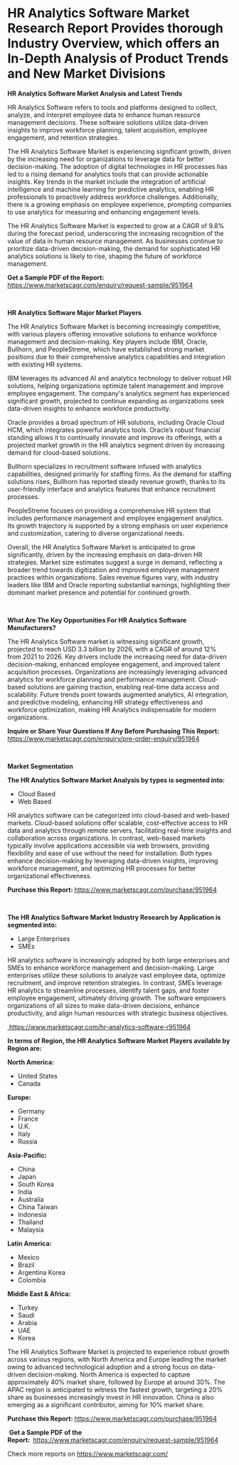 <p><h1>HR Analytics Software Market Research Report Provides thorough Industry Overview, which offers an In-Depth Analysis of Product Trends and New Market Divisions</h1></p><p><strong>HR Analytics Software Market Analysis and Latest Trends</strong></p>
<p><p>HR Analytics Software refers to tools and platforms designed to collect, analyze, and interpret employee data to enhance human resource management decisions. These software solutions utilize data-driven insights to improve workforce planning, talent acquisition, employee engagement, and retention strategies.</p><p>The HR Analytics Software Market is experiencing significant growth, driven by the increasing need for organizations to leverage data for better decision-making. The adoption of digital technologies in HR processes has led to a rising demand for analytics tools that can provide actionable insights. Key trends in the market include the integration of artificial intelligence and machine learning for predictive analytics, enabling HR professionals to proactively address workforce challenges. Additionally, there is a growing emphasis on employee experience, prompting companies to use analytics for measuring and enhancing engagement levels.</p><p>The HR Analytics Software Market is expected to grow at a CAGR of 9.8% during the forecast period, underscoring the increasing recognition of the value of data in human resource management. As businesses continue to prioritize data-driven decision-making, the demand for sophisticated HR analytics solutions is likely to rise, shaping the future of workforce management.</p></p>
<p><strong>Get a Sample PDF of the Report:&nbsp;</strong> <a href="https://www.marketscagr.com/enquiry/request-sample/951964?utm_campaign=1901&utm_medium=2&utm_source=Github&utm_content=ia&utm_term=06032025&utm_id=hr-analytics-software">https://www.marketscagr.com/enquiry/request-sample/951964</a></p>
<p>&nbsp;</p>
<p><strong>HR Analytics Software Major Market Players</strong></p>
<p><p>The HR Analytics Software Market is becoming increasingly competitive, with various players offering innovative solutions to enhance workforce management and decision-making. Key players include IBM, Oracle, Bullhorn, and PeopleStreme, which have established strong market positions due to their comprehensive analytics capabilities and integration with existing HR systems.</p><p>IBM leverages its advanced AI and analytics technology to deliver robust HR solutions, helping organizations optimize talent management and improve employee engagement. The company's analytics segment has experienced significant growth, projected to continue expanding as organizations seek data-driven insights to enhance workforce productivity.</p><p>Oracle provides a broad spectrum of HR solutions, including Oracle Cloud HCM, which integrates powerful analytics tools. Oracle’s robust financial standing allows it to continually innovate and improve its offerings, with a projected market growth in the HR analytics segment driven by increasing demand for cloud-based solutions.</p><p>Bullhorn specializes in recruitment software infused with analytics capabilities, designed primarily for staffing firms. As the demand for staffing solutions rises, Bullhorn has reported steady revenue growth, thanks to its user-friendly interface and analytics features that enhance recruitment processes.</p><p>PeopleStreme focuses on providing a comprehensive HR system that includes performance management and employee engagement analytics. Its growth trajectory is supported by a strong emphasis on user experience and customization, catering to diverse organizational needs.</p><p>Overall, the HR Analytics Software Market is anticipated to grow significantly, driven by the increasing emphasis on data-driven HR strategies. Market size estimates suggest a surge in demand, reflecting a broader trend towards digitization and improved employee management practices within organizations. Sales revenue figures vary, with industry leaders like IBM and Oracle reporting substantial earnings, highlighting their dominant market presence and potential for continued growth.</p></p>
<p>&nbsp;</p>
<p><strong>What Are The Key Opportunities For HR Analytics Software Manufacturers?</strong></p>
<p><p>The HR Analytics Software market is witnessing significant growth, projected to reach USD 3.3 billion by 2026, with a CAGR of around 12% from 2021 to 2026. Key drivers include the increasing need for data-driven decision-making, enhanced employee engagement, and improved talent acquisition processes. Organizations are increasingly leveraging advanced analytics for workforce planning and performance management. Cloud-based solutions are gaining traction, enabling real-time data access and scalability. Future trends point towards augmented analytics, AI integration, and predictive modeling, enhancing HR strategy effectiveness and workforce optimization, making HR Analytics indispensable for modern organizations.</p></p>
<p><strong>Inquire or Share Your Questions If Any Before Purchasing This Report:</strong> <a href="https://www.marketscagr.com/enquiry/pre-order-enquiry/951964?utm_campaign=1901&utm_medium=2&utm_source=Github&utm_content=ia&utm_term=06032025&utm_id=hr-analytics-software">https://www.marketscagr.com/enquiry/pre-order-enquiry/951964</a></p>
<p>&nbsp;</p>
<p><strong>Market Segmentation</strong></p>
<p><strong>The HR Analytics Software Market Analysis by types is segmented into:</strong></p>
<p><ul><li>Cloud Based</li><li>Web Based</li></ul></p>
<p><p>HR analytics software can be categorized into cloud-based and web-based markets. Cloud-based solutions offer scalable, cost-effective access to HR data and analytics through remote servers, facilitating real-time insights and collaboration across organizations. In contrast, web-based markets typically involve applications accessible via web browsers, providing flexibility and ease of use without the need for installation. Both types enhance decision-making by leveraging data-driven insights, improving workforce management, and optimizing HR processes for better organizational effectiveness.</p></p>
<p><strong>Purchase this Report:&nbsp;</strong><a href="https://www.marketscagr.com/purchase/951964?utm_campaign=1901&utm_medium=2&utm_source=Github&utm_content=ia&utm_term=06032025&utm_id=hr-analytics-software">https://www.marketscagr.com/purchase/951964</a></p>
<p>&nbsp;</p>
<p><strong>The HR Analytics Software Market Industry Research by Application is segmented into:</strong></p>
<p><ul><li>Large Enterprises</li><li>SMEs</li></ul></p>
<p><p>HR analytics software is increasingly adopted by both large enterprises and SMEs to enhance workforce management and decision-making. Large enterprises utilize these solutions to analyze vast employee data, optimize recruitment, and improve retention strategies. In contrast, SMEs leverage HR analytics to streamline processes, identify talent gaps, and foster employee engagement, ultimately driving growth. The software empowers organizations of all sizes to make data-driven decisions, enhance productivity, and align human resources with strategic business objectives.</p></p>
<p><a href="https://www.marketscagr.com/hr-analytics-software-r951964?utm_campaign=1901&utm_medium=2&utm_source=Github&utm_content=ia&utm_term=06032025&utm_id=hr-analytics-software">&nbsp;https://www.marketscagr.com/hr-analytics-software-r951964</a></p>
<p><strong>In terms of Region, the HR Analytics Software Market Players available by Region are:</strong></p>
<p>
    <p> <strong> North America: </strong>
        <ul>
            <li>United States</li>
            <li>Canada</li>
        </ul>
        </p> 
    <p> <strong> Europe: </strong>
        <ul>
            <li>Germany</li>
            <li>France</li>
            <li>U.K.</li>
            <li>Italy</li>
            <li>Russia</li>
        </ul>
        </p> 
    <p> <strong> Asia-Pacific: </strong>
        <ul>
            <li>China</li>
            <li>Japan</li>
            <li>South Korea</li>
            <li>India</li>
            <li>Australia</li>
            <li>China Taiwan</li>
            <li>Indonesia</li>
            <li>Thailand</li>
            <li>Malaysia</li>
        </ul>
        </p> 
    <p> <strong> Latin America: </strong>
        <ul>
            <li>Mexico</li>
            <li>Brazil</li>
            <li>Argentina Korea</li>
            <li>Colombia</li>
        </ul>
        </p> 
    <p> <strong> Middle East & Africa: </strong>
        <ul>
            <li>Turkey</li>
            <li>Saudi</li>
            <li>Arabia</li>
            <li>UAE</li>
            <li>Korea</li>
        </ul>
    </p>
    </p>
<p><p>The HR Analytics Software Market is projected to experience robust growth across various regions, with North America and Europe leading the market owing to advanced technological adoption and a strong focus on data-driven decision-making. North America is expected to capture approximately 40% market share, followed by Europe at around 30%. The APAC region is anticipated to witness the fastest growth, targeting a 20% share as businesses increasingly invest in HR innovation. China is also emerging as a significant contributor, aiming for 10% market share.</p></p>
<p><strong>Purchase this Report: </strong><a href="https://www.marketscagr.com/purchase/951964?utm_campaign=1901&utm_medium=2&utm_source=Github&utm_content=ia&utm_term=06032025&utm_id=hr-analytics-software">https://www.marketscagr.com/purchase/951964</a></p>
<p>&nbsp;<strong>Get a Sample PDF of the Report:&nbsp;&nbsp;</strong><a href="https://www.marketscagr.com/enquiry/request-sample/951964?utm_campaign=1901&utm_medium=2&utm_source=Github&utm_content=ia&utm_term=06032025&utm_id=hr-analytics-software">https://www.marketscagr.com/enquiry/request-sample/951964</a></p>
<p><strong></strong></p>
<p>Check more reports on <a href="https://www.marketscagr.com/?utm_campaign=1901&utm_medium=2&utm_source=Github&utm_content=ia&utm_term=06032025&utm_id=hr-analytics-software">https://www.marketscagr.com/</a></p>